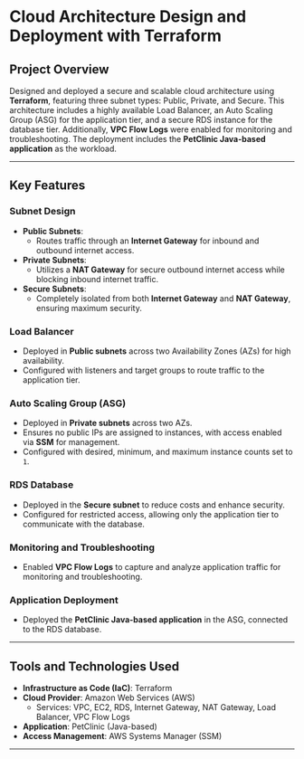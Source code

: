 
# Cloud Architecture Design and Deployment with Terraform  

## Project Overview  
Designed and deployed a secure and scalable cloud architecture using **Terraform**, featuring three subnet types: Public, Private, and Secure. This architecture includes a highly available Load Balancer, an Auto Scaling Group (ASG) for the application tier, and a secure RDS instance for the database tier. Additionally, **VPC Flow Logs** were enabled for monitoring and troubleshooting. The deployment includes the **PetClinic Java-based application** as the workload.  

---

## Key Features  

### Subnet Design  
- **Public Subnets**:  
  - Routes traffic through an **Internet Gateway** for inbound and outbound internet access.  
- **Private Subnets**:  
  - Utilizes a **NAT Gateway** for secure outbound internet access while blocking inbound internet traffic.  
- **Secure Subnets**:  
  - Completely isolated from both **Internet Gateway** and **NAT Gateway**, ensuring maximum security.  

### Load Balancer  
- Deployed in **Public subnets** across two Availability Zones (AZs) for high availability.  
- Configured with listeners and target groups to route traffic to the application tier.  

### Auto Scaling Group (ASG)  
- Deployed in **Private subnets** across two AZs.  
- Ensures no public IPs are assigned to instances, with access enabled via **SSM** for management.  
- Configured with desired, minimum, and maximum instance counts set to `1`.  

### RDS Database  
- Deployed in the **Secure subnet** to reduce costs and enhance security.  
- Configured for restricted access, allowing only the application tier to communicate with the database.  

### Monitoring and Troubleshooting  
- Enabled **VPC Flow Logs** to capture and analyze application traffic for monitoring and troubleshooting.  

### Application Deployment  
- Deployed the **PetClinic Java-based application** in the ASG, connected to the RDS database.  

---

## Tools and Technologies Used  

- **Infrastructure as Code (IaC)**: Terraform  
- **Cloud Provider**: Amazon Web Services (AWS)  
  - Services: VPC, EC2, RDS, Internet Gateway, NAT Gateway, Load Balancer, VPC Flow Logs  
- **Application**: PetClinic (Java-based)  
- **Access Management**: AWS Systems Manager (SSM)  

---


